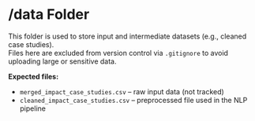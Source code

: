 # /data Folder

This folder is used to store input and intermediate datasets (e.g., cleaned case studies).  
Files here are excluded from version control via `.gitignore` to avoid uploading large or sensitive data.

**Expected files:**
- `merged_impact_case_studies.csv` – raw input data (not tracked)
- `cleaned_impact_case_studies.csv` – preprocessed file used in the NLP pipeline